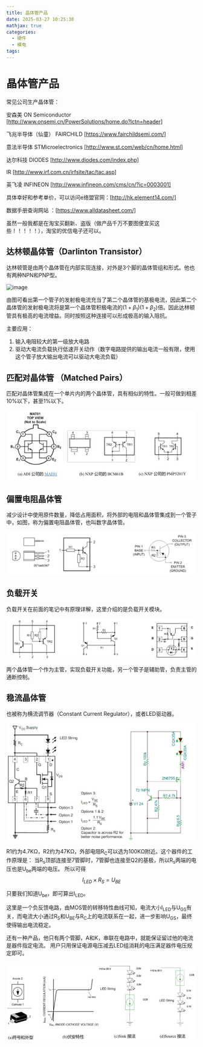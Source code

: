 ```yaml
---
title: 晶体管产品
date: 2025-03-27 10:25:30
mathjax: true
categories:
  - 硬件
  - 模电
tags:
---
```


# 晶体管产品
常见公司生产晶体管：

安森美 ON Semiconductor [http://www.onsemi.cn/PowerSolutions/home.do?lctn=header]

飞兆半导体（仙童） FAIRCHILD [https://www.fairchildsemi.com/]

意法半导体 STMicroelectronics [http://www.st.com/web/cn/home.html]

达尔科技 DIODES [http://www.diodes.com/index.php]

IR  [http://www.irf.com.cn/irfsite/tac/tac.asp]

英飞凌 INFINEON [http://www.infineon.com/cms/cn/?ic=0003001]

具体幸好和参考单价，可以访问e络盟官网：[http://hk.element14.com/]

数据手册查询网站 ：[https://www.alldatasheet.com/]

虽然一般我都是在淘宝买翻新、盗版（做产品千万不要图便宜买这些！！！！！），淘宝的优信电子还可以。


## 达林顿晶体管（Darlinton Transistor）

达林顿管是由两个晶体管在内部实现连接，对外是3个脚的晶体管组和形式。他也有两种NPN和PNP型。

![image](https://maxiro-samurai.github.io/picx-images-hosting/image.1e8rvki3xd.webp)

由图可看出第一个管子的发射极电流充当了第二个晶体管的基极电流，因此第二个晶体管的发射极电流将是第一个晶体管积极电流的$(1+\beta_1)(1+\beta_2)$倍。因此达林顿管具有极高的电流增益。同时按照这种连接可以形成极高的输入阻抗。

主要应用：
1. 输入电阻较大的第一级放大电路
2. 驱动大电流负载执行低速开关动作（数字电路提供的输出电流一般有限，使用这个管子放大输出电流可以驱动大电流负载）

## 匹配对晶体管 （Matched Pairs）

匹配对晶体管集成在一个单片内的两个晶体管，具有相似的特性。一般可做到相差10%以下，甚至1%以下。

![image](https://github.com/maxiro-samurai/picx-images-hosting/raw/master/image.26lndb30f7.webp)

## 偏置电阻晶体管 

减少设计中使用原件数量，降低占用面积，将外部的电阻和晶体管集成到一个管子中，如图，称为偏置电阻晶体管，也叫数字晶体管。

![image](https://github.com/maxiro-samurai/picx-images-hosting/raw/master/image.6ikgkuolf3.webp)

## 负载开关

负载开关在前面的笔记中有原理详解，这里介绍的是负载开关模块。

![image](https://github.com/maxiro-samurai/picx-images-hosting/raw/master/image.6m42ikkjrb.webp)

两个晶体管一个作为主管，实现负载开关功能，另一个管子是辅助管，负责主管的通断控制。


## 稳流晶体管

也被称为横流调节器（Constant Current Regulator），或者LED驱动器。

![image](https://github.com/maxiro-samurai/picx-images-hosting/raw/master/image.8adffrbamg.webp)

R1约为4.7KΩ，R2约为47KΩ，外部电阻R<sub>C</sub>可以选为100KΩ附近。这个器件的工作原理是：
当R<sub>s</sub>顶部连接至7管脚时，7管脚也连接至Q2的基极，所以R<sub>s</sub>两端的电压也是U<sub>be</sub>两端的电压。
所以可得
$$I_{LED}\times R_S = U_{BE}$$

只要我们知道U<sub>be</sub>，即可算出I<sub>LED</sub>。

这里是一个负反馈电路，由MOS管的转移特性曲线可知，电流大小I<sub>LED</sub>与U<sub>GS</sub>有关，而电流大小通过R<sub>S</sub>和U<sub>BE</sub>与R<sub>C</sub>上的电流联系在一起，进一步影响U<sub>GS</sub>，最终使得输出电流稳定。

还有一种产品，他只有两个管脚，A和K，串联在电路中，就能保证留过他的电流是器件指定电流。
用户只用保证电源电压减去LED组消耗的电压满足器件电压规定即可。

![image](https://github.com/maxiro-samurai/picx-images-hosting/raw/master/image.67xmrpd843.webp)

